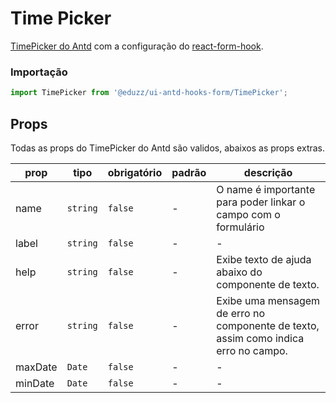 # Time Picker

[TimePicker do Antd](https://ant.design/components/date-picker) com a
configuração do [react-form-hook](https://react-hook-form.com).

### Importação

```js
import TimePicker from '@eduzz/ui-antd-hooks-form/TimePicker';
```

## Props

Todas as props do TimePicker do Antd são validos, abaixos as props extras.

| prop    | tipo     | obrigatório | padrão | descrição                                                                           |
| ------- | -------- | ----------- | ------ | ----------------------------------------------------------------------------------- |
| name    | `string` | `false`     | -      | O name é importante para poder linkar o campo com o formulário                      |
| label   | `string` | `false`     | -      | -                                                                                   |
| help    | `string` | `false`     | -      | Exibe texto de ajuda abaixo do componente de texto.                                 |
| error   | `string` | `false`     | -      | Exibe uma mensagem de erro no componente de texto, assim como indica erro no campo. |
| maxDate | `Date`   | `false`     | -      | -                                                                                   |
| minDate | `Date`   | `false`     | -      | -                                                                                   |
